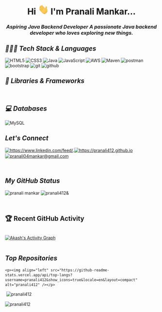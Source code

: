 <!----------------------------------- Heading Section ------------------------------------>
<h1 align="center">
    Hi
    <img src="https://raw.githubusercontent.com/ABSphreak/ABSphreak/master/gifs/Hi.gif" width="35">
    I'm Pranali Mankar...
</h1>

<!----------------------------------- About Section ------------------------------------>

<h3 align="center">
   <i> Aspiring Java Backend Developer</i>
    <i> 
 A passionate Java backend developer who loves exploring new things.</i>
</h3
  
<br>
  
<!----------------------------------- Tech Stack Section ------------------------------------>


### <h2><i>👨🏻‍💻 Tech Stack & Languages</i></h2>
![HTML5](https://img.shields.io/badge/HTML5-E34F26?style=for-the-badge&logo=html5&logoColor=white)
![CSS3](https://img.shields.io/badge/CSS3-1572B6?style=for-the-badge&logo=css3&logoColor=white)
![Java](https://img.shields.io/badge/Java-ED8B00?style=for-the-badge&logo=java&logoColor=white)
![JavaScript](https://img.shields.io/badge/JavaScript-323330?style=for-the-badge&logo=javascript&logoColor=F7DF1E)
 <img src="https://img.shields.io/badge/AWS-%23FF9900.svg?style=for-the-badge&logo=amazon-aws&logoColor=white" alt="AWS" />
    <img src="https://img.shields.io/badge/apache_maven-C71A36?style=for-the-badge&logo=apachemaven&logoColor=white" alt="Maven" />
     <img src="https://img.shields.io/badge/Postman-FF6C37?style=for-the-badge&logo=Postman&logoColor=white" alt="postman" />
<img src="https://img.shields.io/badge/Bootstrap-563D7C?style=for-the-badge&logo=bootstrap&logoColor=white" alt="bootstrap" />
<img src="https://img.shields.io/badge/Git-f44d27?style=for-the-badge&logo=git&logoColor=white" alt="git" />
<img src="https://img.shields.io/badge/GitHub-100000?style=for-the-badge&logo=github&logoColor=white" alt="github" />
    
### <h2><i>🚀 Libraries & Frameworks</i></h2>
<a href="" target="blank"><img src="https://img.shields.io/static/v1?style=for-the-badge&message=Spring&color=852100&label=" alt=""/></a>
<a href="" target="blank"><img src="https://img.shields.io/static/v1?style=for-the-badge&message=SpringBoot&color=00d09c&label=" alt="" /></a>
<a href="" target="blank"><img src="https://img.shields.io/static/v1?style=for-the-badge&message=Hibernate&color=000030&label=" alt=""/></a>
<a href="" target="blank"><img src="https://img.shields.io/static/v1?style=for-the-badge&message=JDBC&color=400030&label=" alt=""/></a>
<a href="" target="blank"><img src="https://img.shields.io/static/v1?style=for-the-badge&message=Servlets&color=700030&label=" alt=""/></a>


### <h2><i>💻 Databases</i></h2>
![MySQL](https://img.shields.io/badge/MySQL-00000F?style=for-the-badge&logo=mysql&logoColor=white)
 
<!----------------------------------- Social Media Links Section ------------------------------------>

<h2><i>Let's Connect</i></h2>
<p align="left">
    <a href="https://www.linkedin.com/feed/">
        <img align="center" src="https://img.shields.io/badge/LinkedIn-0077B5?style=for-the-badge&logo=linkedin&logoColor=white" alt="https://www.linkedin.com/feed/" />
    </a>
    <a href="https://pranali412.github.io">
        <img align="center" src="https://img.shields.io/badge/Portfolio-18A303?style=for-the-badge&logo=ionic&logoColor=white" alt="https://pranali412.github.io" />
    </a>
    <a title="pranali04mankar@gmail.com" href="">
        <img align="center" src="https://img.shields.io/badge/Gmail-D14836?style=for-the-badge&logo=gmail&logoColor=white" alt="pranali04mankar@gmail.com" />
    </a>
</p>
<br>

 
 
 

<!----------------------------------- Star Section ------------------------------------>

 <h2><i>My GitHub Status</i></h2>

<p>
    <img align="center" src="https://github-readme-stats.vercel.app/api?username=pranali412&show_icons=true&include_all_commits=true&count_private=true&hide=issues,contribs&border_radius=0&locale=en&theme=dark" alt="pranali mankar" height="139" />
    <img align="center" src="https://github-readme-stats.vercel.app/api/top-langs/?username=pranali412&layout=compact&exclude_repo=masai-course/pranali_fw20_1231,PracticeDSA=Shell&border_radius=0&theme=dark" alt="pranali412&" height="139"/>
</p>
<br>
  
 <!--------------------------------------------------------------------------------> 
  
 ## :trophy: Recent GitHub Activity
  <br/>
   <a href="https://github.com/Akash1yadavv"><img alt="Akash's Activity Graph" src="https://activity-graph.herokuapp.com/graph?username=Akash1yadavv&custom_title=Akash1yadavv's%20Contribution%20Graph&theme=react-dark" /></a>
  <br/>

<br/>

<!----------------------------------- Top Repository Section ------------------------------------>

<h2><i>Top Repositories</i></h2>
    
    <p><img align="left" src="https://github-readme-stats.vercel.app/api/top-langs?username=pranali412&show_icons=true&locale=en&layout=compact" alt="pranali412" /></p>

<p>&nbsp;<img align="center" src="https://github-readme-stats.vercel.app/api?username=pranali412&show_icons=true&locale=en" alt="pranali412" /></p>

<p><img align="center" src="https://github-readme-streak-stats.herokuapp.com/?user=pranali412&" alt="pranali412" /></p>


